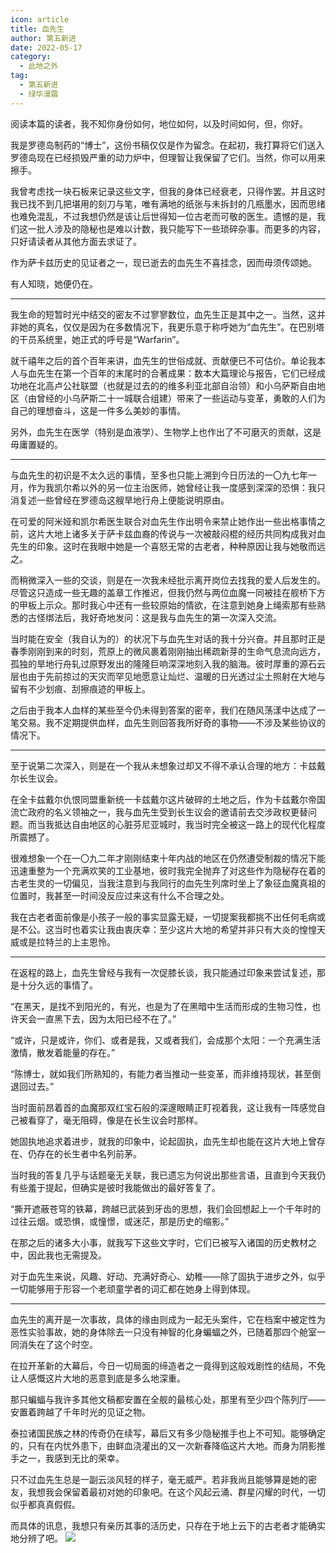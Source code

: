 ```yaml
---
icon: article
title: 血先生
author: 第五新进
date: 2022-05-17
category:
  - 此地之外
tag:
  - 第五新进
  - 绿华漫霜
---
```


阅读本篇的读者，我不知你身份如何，地位如何，以及时间如何，但，你好。

<!-- more -->

我是罗德岛制药的“博士”，这份书稿仅仅是作为留念。在起初，我打算将它们送入罗德岛现在已经损毁严重的动力炉中，但理智让我保留了它们。当然，你可以用来擦手。

我曾考虑找一块石板来记录这些文字，但我的身体已经衰老，只得作罢。并且这时我已找不到几把堪用的刻刀与笔，唯有满地的纸张与未拆封的几瓶墨水，因而思绪也难免混乱，不过我想仍然是该让后世得知一位古老而可敬的医生。遗憾的是，我们这一批人涉及的隐秘也是难以计数，我只能写下一些琐碎杂事。而更多的内容，只好请读者从其他方面去求证了。

作为萨卡兹历史的见证者之一，现已逝去的血先生不喜挂念，因而毋须传颂她。

有人知晓，她便仍在。

---

我生命的短暂时光中结交的密友不过寥寥数位，血先生正是其中之一。当然，这并非她的真名，仅仅是因为在多数情况下，我更乐意于称呼她为“血先生”。在巴别塔的干员系统里，她正式的呼号是“Warfarin”。

就千禧年之后的首个百年来讲，血先生的世俗成就、贡献便已不可估价。单论我本人与血先生在第一个百年的末尾时的合著成果：数本大篇理论与报告，它们已经成功地在北高卢公社联盟（也就是过去的的维多利亚北部自治领）和小乌萨斯自由地区（由曾经的小乌萨斯二十一城联合组建）带来了一些运动与变革，勇敢的人们为自己的理想奋斗，这是一件多么美妙的事情。

另外，血先生在医学（特别是血液学）、生物学上也作出了不可磨灭的贡献，这是毋庸置疑的。

---

与血先生的初识是不太久远的事情，至多也只能上溯到今日历法的一〇九七年一月，作为我凯尔希以外的另一位主治医师，她曾经让我一度感到深深的恐惧：我只消复述一些曾经在罗德岛这艘旱地行舟上便能说明原由。

在可爱的阿米娅和凯尔希医生联合对血先生作出明令来禁止她作出一些出格事情之前，这片大地上诸多关于萨卡兹血裔的传说与一次被敲闷棍的经历共同构成我对血先生的印象。这时在我眼中她是一个喜怒无常的古老者，种种原因让我与她敬而远之。

而稍微深入一些的交谈，则是在一次我未经批示离开岗位去找我的爱人后发生的。尽管这只造成一些无趣的盖章工作推迟，但我仍然与两位血魔一同被挂在舰桥下方的甲板上示众。那时我心中还有一些较原始的情欲，在注意到她身上绳索那有些熟悉的古怪绑法后，我好奇地发问：这是我与血先生的第一次深入交流。

当时能在安全（我自认为的）的状况下与血先生对话的我十分兴奋。并且那时正是春季刚刚到来的时刻，荒原上的微风裹着刚刚抽出稀疏新芽的生命气息流向远方，孤独的旱地行舟轧过原野发出的隆隆巨响深深地刻入我的脑海。彼时厚重的源石云层也由于先前掠过的天灾而罕见地愿意让灿烂、温暖的日光透过尘土照射在大地与留有不少划痕、刮擦痕迹的甲板上。

之后由于我本人血样的某些至今仍未得到答案的密辛，我们在随风荡漾中达成了一笔交易。我不定期提供血样，血先生则回答我所好奇的事物——不涉及某些协议的情况下。

---

至于说第二次深入，则是在一个我从未想象过却又不得不承认合理的地方：卡兹戴尔长生议会。

在全卡兹戴尔仇恨同盟重新统一卡兹戴尔这片破碎的土地之后，作为卡兹戴尔帝国流亡政府的名义领袖之一，我与血先生受到长生议会的邀请前去交涉政权更替问题。而当我抵达自由地区的心脏芬尼亚城时，我当时完全被这一路上的现代化程度所震撼了。

很难想象一个在一〇九二年才刚刚结束十年内战的地区在仍然遭受制裁的情况下能迅速重整为一个充满欢笑的工业基地，彼时我完全抛弃了对这些作为隐秘存在着的古老生灵的一切偏见，当我注意到与我同行的血先生列席时坐上了象征血魔真祖的位置时，我甚至一时间没反应过来这有什么不合理之处。

我在古老者面前像是小孩子一般的事实显露无疑，一切提案我都挑不出任何毛病或是不公。这当时也着实让我由衷庆幸：至少这片大地的希望并非只有大炎的惶惶天威或是拉特兰的上主恩怜。

---

在返程的路上，血先生曾经与我有一次促膝长谈，我只能通过印象来尝试复述，那是十分久远的事情了。

“在黑天，是找不到阳光的，有光，也是为了在黑暗中生活而形成的生物习性，也许天会一直黑下去，因为太阳已经不在了。”

“或许，只是或许，你们、或者是我，又或者我们，会成那个太阳：一个充满生活激情，散发着能量的存在。”

“陈博士，就如我们所熟知的，有能力者当推动一些变革，而非维持现状，甚至倒退回过去。”

当时面前昂着首的血魔那双红宝石般的深邃眼睛正盯视着我，这让我有一阵感觉自己被看穿了，毫无阻碍，像是在长生议会时那样。

她固执地追求着进步，就我的印象中，论起固执，血先生却也能在这片大地上曾存在、仍存在的长生者中名列前茅。

当时我的答复几乎与话题毫无关联，我已遗忘为何说出那些言语，且直到今天我仍有些羞于提起，但确实是彼时我能做出的最好答复了。

“撕开遮蔽苍穹的铁幕，跨越已武装到牙齿的思想，我们会回想起上一个千年时的过往云烟。或恐惧，或憧憬，或迷茫，那是历史的缩影。”

在那之后的诸多大小事，就我写下这些文字时，它们已被写入诸国的历史教材之中，因此我也无需提及。

对于血先生来说，风趣、好动、充满好奇心、幼稚——除了固执于进步之外，似乎一切能够用于形容一个老顽童学者的词汇都在她身上得到体现。

---

血先生的离开是一次事故，具体的缘由则成为一起无头案件，它在档案中被定性为恶性实验事故，她的身体除去一只没有神智的化身蝙蝠之外，已随着那四个舱室一同消失在了这个时空。

在拉开革新的大幕后，今日一切局面的缔造者之一竟得到这般戏剧性的结局，不免让人感慨这片大地的恶意到底是多么地深重。

那只蝙蝠与我许多其他文稿都安置在全舰的最核心处，那里有至少四个陈列厅——安置着跨越了千年时光的见证之物。

泰拉诸国民族之林的传奇仍在续写，幕后又有多少隐秘推手也上不可知。能够确定的，只有在内忧外患下，由鲜血浇灌出的又一次新春降临这片大地。而身为阴影推手之一，我感到无比的荣幸。

只不过血先生总是一副云淡风轻的样子，毫无威严。若非我尚且能够算是她的密友，我想我会保留着最初对她的印象吧。在这个风起云涌、群星闪耀的时代，一切似乎都真真假假。

而具体的讯息，我想只有亲历其事的活历史，只存在于地上云下的古老者才能确实地分辨了吧。
![](/eod.png)

<ArticleAd />